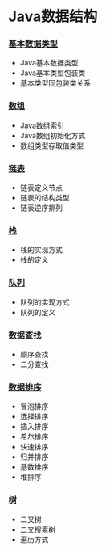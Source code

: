 # Java数据结构

### [基本数据类型](./base)
* Java基本数据类型
* Java基本类型包装类
* 基本类型同包装类关系

### [数组](./array)
* Java数组索引
* Java数组初始化方式
* 数组类型存取值类型

### [链表](./link)
* 链表定义节点
* 链表的结构类型
* 链表逆序排列

### [栈](./stack)
* 栈的实现方式
* 栈的定义

### [队列](./queue)
* 队列的实现方式
* 队列的定义

### [数据查找](./search)
* 顺序查找
* 二分查找

### [数据排序](./sort)
* 冒泡排序
* 选择排序
* 插入排序
* 希尔排序
* 快速排序
* 归并排序
* 基数排序
* 堆排序

### [树](./tree)
* 二叉树
* 二叉搜索树
* 遍历方式